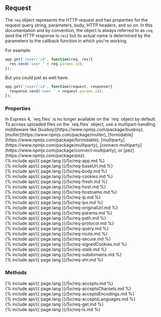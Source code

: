 <h2>Request</h2>

The `req` object represents the HTTP request and has properties for the 
request query string, parameters, body, HTTP headers, and so on.  In this documentation and by convention, 
the object is always referred to as `req` (and the HTTP response is `res`) but its actual name is determined
by the parameters to the callback function in which you're working.

For example:

~~~js
app.get('/user/:id', function(req, res){
  res.send('user ' + req.params.id);
});
~~~

But you could just as well have:

~~~js
app.get('/user/:id', function(request, response){
  response.send('user ' + request.params.id);
});
~~~

<h3 id='req.properties'>Properties</h3>

<div class="doc-box doc-notice" markdown="1">
In Express 4, `req.files` is no longer available on the `req` object by default. To access uploaded files on the `req.files` object, use a multipart-handling middleware like [busboy](https://www.npmjs.com/package/busboy), [multer](https://www.npmjs.com/package/multer), [formidable](https://www.npmjs.com/package/formidable), [multiparty](https://www.npmjs.com/package/multiparty), [connect-multiparty](https://www.npmjs.com/package/connect-multiparty), or [pez](https://www.npmjs.com/package/pez).
</div>

<section markdown="1">
  {% include api/{{ page.lang }}/5x/req-app.md %}
</section>

<section markdown="1">
  {% include api/{{ page.lang }}/5x/req-baseUrl.md %}
</section>

<section markdown="1">
  {% include api/{{ page.lang }}/5x/req-body.md %}
</section>

<section markdown="1">
  {% include api/{{ page.lang }}/5x/req-cookies.md %}
</section>

<section markdown="1">
  {% include api/{{ page.lang }}/5x/req-fresh.md %}
</section>

<section markdown="1">
  {% include api/{{ page.lang }}/5x/req-host.md %}
</section>

<section markdown="1">
  {% include api/{{ page.lang }}/5x/req-hostname.md %}
</section>

<section markdown="1">
  {% include api/{{ page.lang }}/5x/req-ip.md %}
</section>

<section markdown="1">
  {% include api/{{ page.lang }}/5x/req-ips.md %}
</section>

<section markdown="1">
  {% include api/{{ page.lang }}/5x/req-originalUrl.md %}
</section>

<section markdown="1">
  {% include api/{{ page.lang }}/5x/req-params.md %}
</section>

<section markdown="1">
  {% include api/{{ page.lang }}/5x/req-path.md %}
</section>

<section markdown="1">
  {% include api/{{ page.lang }}/5x/req-protocol.md %}
</section>

<section markdown="1">
  {% include api/{{ page.lang }}/5x/req-query.md %}
</section>

<section markdown="1">
  {% include api/{{ page.lang }}/5x/req-route.md %}
</section>

<section markdown="1">
  {% include api/{{ page.lang }}/5x/req-secure.md %}
</section>

<section markdown="1">
  {% include api/{{ page.lang }}/5x/req-signedCookies.md %}
</section>

<section markdown="1">
  {% include api/{{ page.lang }}/5x/req-stale.md %}
</section>

<section markdown="1">
  {% include api/{{ page.lang }}/5x/req-subdomains.md %}
</section>

<section markdown="1">
  {% include api/{{ page.lang }}/5x/req-xhr.md %}
</section>

<h3 id='req.methods'>Methods</h3>

<section markdown="1">
  {% include api/{{ page.lang }}/5x/req-accepts.md %}
</section>

<section markdown="1">
  {% include api/{{ page.lang }}/5x/req-acceptsCharsets.md %}
</section>

<section markdown="1">
  {% include api/{{ page.lang }}/5x/req-acceptsEncodings.md %}
</section>

<section markdown="1">
  {% include api/{{ page.lang }}/5x/req-acceptsLanguages.md %}
</section>

<section markdown="1">
  {% include api/{{ page.lang }}/5x/req-get.md %}
</section>

<section markdown="1">
  {% include api/{{ page.lang }}/5x/req-is.md %}
</section>
